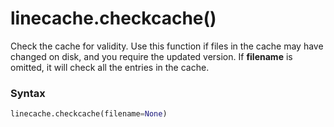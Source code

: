 # linecache.checkcache()

Check the cache for validity. Use this function if files in the cache may have changed on disk, and you require the updated version. If **filename** is omitted, it will check all the entries in the cache.

### Syntax

```python
linecache.checkcache(filename=None)
```